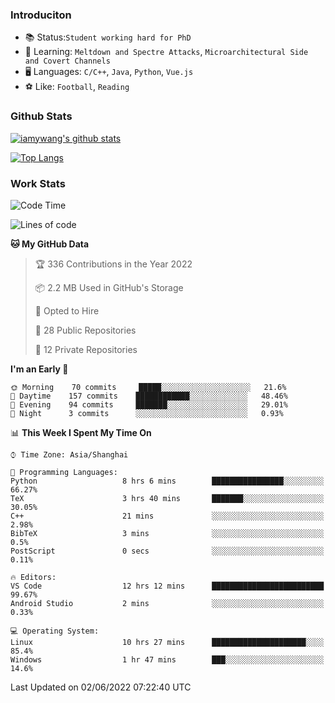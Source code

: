 ### Introduciton

- 📚 Status:`Student working hard for PhD`
- 🔎 Learning: `Meltdown and Spectre Attacks`, `Microarchitectural Side and Covert Channels`
- 🖥️ Languages: `C/C++`, `Java`, `Python`, `Vue.js`
- ⚽ Like: `Football`, `Reading`

### Github Stats

[![iamywang's github stats](https://github-readme-stats.vercel.app/api?username=iamywang&count_private=true&show_icons=true)]()

[![Top Langs](https://github-readme-stats.vercel.app/api/top-langs/?username=iamywang&layout=compact)]()

### Work Stats

<!--START_SECTION:waka-->
![Code Time](http://img.shields.io/badge/Code%20Time-368%20hrs%2040%20mins-blue)

![Lines of code](https://img.shields.io/badge/From%20Hello%20World%20I%27ve%20Written--40%20Thousand%20lines%20of%20code-blue)

**🐱 My GitHub Data** 

> 🏆 336 Contributions in the Year 2022
 > 
> 📦 2.2 MB Used in GitHub's Storage 
 > 
> 💼 Opted to Hire
 > 
> 📜 28 Public Repositories 
 > 
> 🔑 12 Private Repositories  
 > 
**I'm an Early 🐤** 

```text
🌞 Morning    70 commits     █████░░░░░░░░░░░░░░░░░░░░   21.6% 
🌆 Daytime    157 commits    ████████████░░░░░░░░░░░░░   48.46% 
🌃 Evening    94 commits     ███████░░░░░░░░░░░░░░░░░░   29.01% 
🌙 Night      3 commits      ░░░░░░░░░░░░░░░░░░░░░░░░░   0.93%

```


📊 **This Week I Spent My Time On** 

```text
⌚︎ Time Zone: Asia/Shanghai

💬 Programming Languages: 
Python                   8 hrs 6 mins        ████████████████░░░░░░░░░   66.27% 
TeX                      3 hrs 40 mins       ███████░░░░░░░░░░░░░░░░░░   30.05% 
C++                      21 mins             ░░░░░░░░░░░░░░░░░░░░░░░░░   2.98% 
BibTeX                   3 mins              ░░░░░░░░░░░░░░░░░░░░░░░░░   0.5% 
PostScript               0 secs              ░░░░░░░░░░░░░░░░░░░░░░░░░   0.11%

🔥 Editors: 
VS Code                  12 hrs 12 mins      █████████████████████████   99.67% 
Android Studio           2 mins              ░░░░░░░░░░░░░░░░░░░░░░░░░   0.33%

💻 Operating System: 
Linux                    10 hrs 27 mins      █████████████████████░░░░   85.4% 
Windows                  1 hr 47 mins        ███░░░░░░░░░░░░░░░░░░░░░░   14.6%

```


 Last Updated on 02/06/2022 07:22:40 UTC
<!--END_SECTION:waka-->
